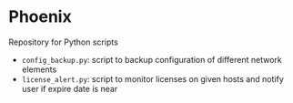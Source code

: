 # Phoenix
Repository for Python scripts

- `config_backup.py`: script to backup configuration of different network elements
- `license_alert.py`: script to monitor licenses on given hosts and notify user if expire date is near